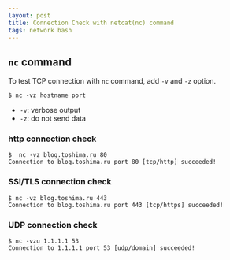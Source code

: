 ```yaml
---
layout: post
title: Connection Check with netcat(nc) command
tags: network bash
---
```


## `nc` command

To test TCP connection with `nc` command, add `-v` and `-z` option.

```
$ nc -vz hostname port
```

- `-v`: verbose output
- `-z`: do not send data

### http connection check

```console
$  nc -vz blog.toshima.ru 80
Connection to blog.toshima.ru port 80 [tcp/http] succeeded!
```

### SSl/TLS connection check

```console
$ nc -vz blog.toshima.ru 443
Connection to blog.toshima.ru port 443 [tcp/https] succeeded!
```

### UDP connection check

```console
$ nc -vzu 1.1.1.1 53
Connection to 1.1.1.1 port 53 [udp/domain] succeeded!
```
